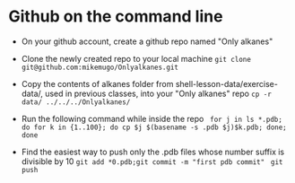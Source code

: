 # Github on the command line
- On your github account, create a github repo named "Only alkanes"

- Clone the newly created repo to your local machine
`git clone git@github.com:mikemugo/Onlyalkanes.git`

- Copy the contents of alkanes folder from shell-lesson-data/exercise-data/, used in previous classes, into your "Only alkanes" repo
  `cp -r data/ ../../../Onlyalkanes/`

- Run the following command while inside the repo
  ` for j in ls *.pdb; do for k in {1..100}; do cp $j $(basename -s .pdb $j)$k.pdb; done; done`

- Find the easiest way to push only the .pdb files whose number suffix is divisible by 10
  `git add *0.pdb;git commit -m "first pdb commit"`
  ` git push`
